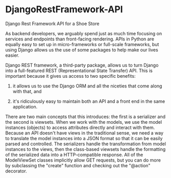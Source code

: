 # DjangoRestFramework-API
Django Rest Framework API for a Shoe Store


As backend developers, we arguably spend just as much time focusing on services and endpoints than front-facing rendering. APIs in Python are equally easy to set up in micro-frameworks or full-scale frameworks, but using Django allows us the use of some packages to help make our lives easier.

Django REST framework, a third-party package, allows us to turn Django into a full-featured REST (Representational State Transfer) API. This is important because it gives us access to two specific benefits:

1) it allows us to use the Django ORM and all the niceties that come along with that, and

2) it's ridiculously easy to maintain both an API and a front end in the same application.

There are two main concepts that this introduces: the first is a serializer and the second is viewsets. When we work with the models, we use the model instances (objects) to access attributes directly and interact with them. Because an API doesn't have views in the traditional sense, we need a way to translate the model instances into a JSON format so that it can be easily parsed and controlled. The serializers handle the transformation from model instances to the views, then the class-based viewsets handle the formatting of the serialized data into a HTTP-compatible response. All of the ModelViewSet classes implicitly allow GET requests, but you can do more by subclassing the "create" function and checking out the "@action" decorator.
